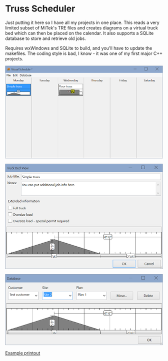 # Truss Scheduler

Just putting it here so I have all my projects in one place.
This reads a very limited subset of MiTek's TRE files and creates diagrams
  on a virtual truck bed which can then be placed on the calendar.
It also supports a SQLite database to store and retrieve old jobs.

Requires wxWindows and SQLite to build, and you'll have to update the makefiles.
The coding style is bad, I know - it was one of my first major C++ projects.

![Main window](/screenshots/mainscreen.png)

![Truck bed view](/screenshots/bedview.png)

![Database editor](/screenshots/database.png)

[Example printout](/screenshots/printedschedule.pdf)
